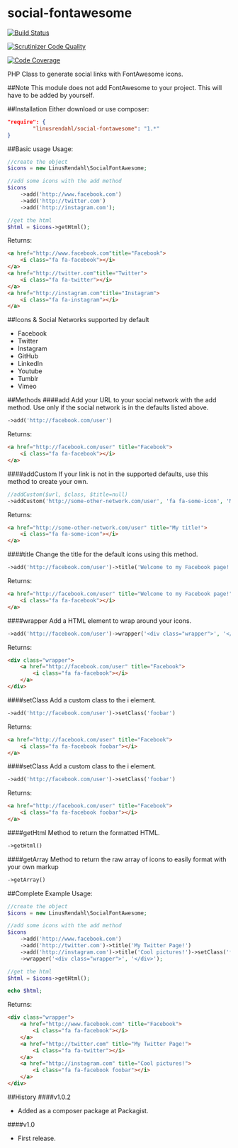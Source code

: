 social-fontawesome
==================
[![Build Status](https://travis-ci.org/linusrendahl/social-fontawesome.svg?branch=master)](https://travis-ci.org/linusrendahl/social-fontawesome)

[![Scrutinizer Code Quality](https://scrutinizer-ci.com/g/linusrendahl/social-fontawesome/badges/quality-score.png?b=master)](https://scrutinizer-ci.com/g/linusrendahl/social-fontawesome/?branch=master)

[![Code Coverage](https://scrutinizer-ci.com/g/linusrendahl/social-fontawesome/badges/coverage.png?b=master)](https://scrutinizer-ci.com/g/linusrendahl/social-fontawesome/?branch=master)


PHP Class to generate social links with FontAwesome icons.

##Note
This module does not add FontAwesome to your project. This will have to be added by yourself.

##Installation
Either download or use composer:
```json
"require": {
        "linusrendahl/social-fontawesome": "1.*"
}
```


##Basic usage
Usage:
```php
//create the object
$icons = new LinusRendahl\SocialFontAwesome;

//add some icons with the add method
$icons
	->add('http://www.facebook.com')
	->add('http://twitter.com')
	->add('http://instagram.com');

//get the html
$html = $icons->getHtml();
```
Returns:
```html
<a href="http://www.facebook.com"title="Facebook">
	<i class="fa fa-facebook"></i>
</a>
<a href="http://twitter.com"title="Twitter">
	<i class="fa fa-twitter"></i>
</a>
<a href="http://instagram.com"title="Instagram">
	<i class="fa fa-instagram"></i>
</a>
```

##Icons & Social Networks supported by default
- Facebook
- Twitter
- Instagram
- GitHub
- LinkedIn
- Youtube
- Tumblr
- Vimeo

##Methods
####add
Add your URL to your social network with the add method. Use only if the social network is in the defaults listed above.
```php
->add('http://facebook.com/user')
```
Returns:
```html
<a href="http://facebook.com/user" title="Facebook">
	<i class="fa fa-facebook"></i>
</a>
```

####addCustom
If your link is not in the supported defaults, use this method to create your own.
```php
//addCustom($url, $class, $title=null)
->addCustom('http://some-other-network.com/user', 'fa fa-some-icon', 'My title!')
```
Returns:
```html
<a href="http://some-other-network.com/user" title="My title!">
	<i class="fa fa-some-icon"></i>
</a>
```

####title
Change the title for the default icons using this method.
```php
->add('http://facebook.com/user')->title('Welcome to my Facebook page!')
```
Returns:
```html
<a href="http://facebook.com/user" title="Welcome to my Facebook page!">
	<i class="fa fa-facebook"></i>
</a>
```

####wrapper
Add a HTML element to wrap around your icons.
```php
->add('http://facebook.com/user')->wrapper('<div class="wrapper">', '</div>')
```
Returns:
```html
<div class="wrapper">
	<a href="http://facebook.com/user" title="Facebook">
		<i class="fa fa-facebook"></i>
	</a>
</div>
```

####setClass
Add a custom class to the i element.
```php
->add('http://facebook.com/user')->setClass('foobar')
```
Returns:
```html
<a href="http://facebook.com/user" title="Facebook">
	<i class="fa fa-facebook foobar"></i>
</a>
```

####setClass
Add a custom class to the i element.
```php
->add('http://facebook.com/user')->setClass('foobar')
```
Returns:
```html
<a href="http://facebook.com/user" title="Facebook">
	<i class="fa fa-facebook foobar"></i>
</a>
```

####getHtml
Method to return the formatted HTML.
```php
->getHtml()
```

####getArray
Method to return the raw array of icons to easily format with your own markup
```php
->getArray()
```

##Complete Example
Usage:
```php
//create the object
$icons = new LinusRendahl\SocialFontAwesome;

//add some icons with the add method
$icons
	->add('http://www.facebook.com')
	->add('http://twitter.com')->title('My Twitter Page!')
	->add('http://instagram.com')->title('Cool pictures!')->setClass('foobar')
	->wrapper('<div class="wrapper">', '</div>');

//get the html
$html = $icons->getHtml();

echo $html;
```

Returns:
```html
<div class="wrapper">
	<a href="http://www.facebook.com" title="Facebook">
		<i class="fa fa-facebook"></i>
	</a>
	<a href="http://twitter.com" title="My Twitter Page!">
		<i class="fa fa-twitter"></i>
	</a>
	<a href="http://instagram.com" title="Cool pictures!">
		<i class="fa fa-facebook foobar"></i>
	</a>
</div>
```

##History
####v1.0.2
- Added as a composer package at Packagist.

####v1.0
- First release.

